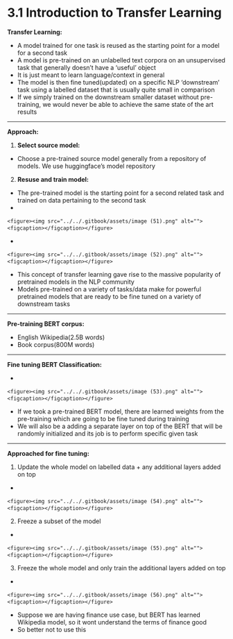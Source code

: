 # 3.1 Introduction to Transfer Learning

**Transfer Learning:**

* A model trained for one task is reused as the starting point for a model for a second task
* A model is pre-trained on an unlabelled text corpora on an unsupervised task that generally doesn’t have a ‘useful’ object
* It is just meant to learn language/context in general
* The model is then fine tuned(updated) on a specific NLP ‘downstream’ task using a labelled dataset that is usually quite small in comparison
* If we simply trained on the downstream smaller dataset without pre-training, we would never be able to achieve the same state of the art results

***

**Approach:**

1. **Select source model:**

* Choose a pre-trained source model generally from a repository of models. We use huggingface’s model repository

2. **Resuse and train model:**

* The pre-trained model is the starting point for a second related task and trained on data pertaining to the second task
*

    <figure><img src="../../.gitbook/assets/image (51).png" alt=""><figcaption></figcaption></figure>
*

    <figure><img src="../../.gitbook/assets/image (52).png" alt=""><figcaption></figcaption></figure>
* This concept of transfer learning gave rise to the massive popularity of pretrained models in the NLP community
* Models pre-trained on a variety of tasks/data make for powerful pretrained models that are ready to be fine tuned on a variety of downstream tasks

&#x20;

***

**Pre-training BERT corpus:**

* English Wikipedia(2.5B words)
* Book corpus(800M words)

***

**Fine tuning BERT Classification:**

*

    <figure><img src="../../.gitbook/assets/image (53).png" alt=""><figcaption></figcaption></figure>
* If we took a pre-trained BERT model, there are learned weights from the pre-training which are going to be fine tuned during training
* We will also be a adding a separate layer on top of the BERT that will be randomly initialized and its job is to perform specific given task

***

**Approached for fine tuning:**

1. Update the whole model on labelled data + any additional layers added on top

*

    <figure><img src="../../.gitbook/assets/image (54).png" alt=""><figcaption></figcaption></figure>

2. Freeze a subset of the model

*

    <figure><img src="../../.gitbook/assets/image (55).png" alt=""><figcaption></figcaption></figure>

3. Freeze the whole model and only train the additional layers added on top

*

    <figure><img src="../../.gitbook/assets/image (56).png" alt=""><figcaption></figcaption></figure>
* Suppose we are having finance use case, but BERT has learned Wikipedia model, so it wont understand the terms of finance good
* So better not to use this     &#x20;

&#x20;

&#x20;
